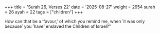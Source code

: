 +++
title = 'Surah 26, Verses 22'
date = '2025-08-27'
weight = 2954
surah = 26
ayah = 22
tags = ["children"]
+++

How can that be a ‘favour,’ of which you remind me, when ˹it was only because˺ you ˹have˺ enslaved the Children of Israel?”